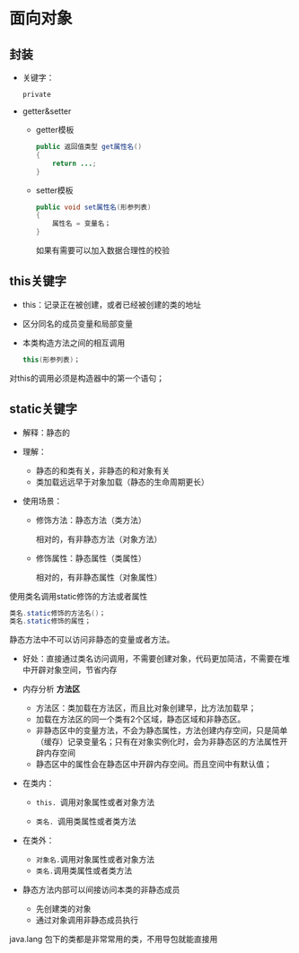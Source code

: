 # 面向对象



## 封装

* 关键字：

    `private`

* getter&setter

    * getter模板

        ~~~java
        public 返回值类型 get属性名()
        {
            return ...;
        }
        ~~~

    * setter模板

        ~~~java
        public void set属性名(形参列表)
        {
            属性名 = 变量名；
        }
        ~~~

        如果有需要可以加入数据合理性的校验



## this关键字

* this：记录正在被创建，或者已经被创建的类的地址

* 区分同名的成员变量和局部变量

* 本类构造方法之间的相互调用

  ~~~java
  this(形参列表)；
  ~~~

对this的调用必须是构造器中的第一个语句；



## static关键字

* 解释：静态的

* 理解：

    * 静态的和类有关，非静态的和对象有关
    * 类加载远远早于对象加载（静态的生命周期更长）

* 使用场景：

    * 修饰方法：静态方法（类方法）  

        相对的，有非静态方法（对象方法）

    * 修饰属性：静态属性（类属性）

        相对的，有非静态属性（对象属性）

使用类名调用static修饰的方法或者属性

~~~java
类名.static修饰的方法名()；
类名.static修饰的属性；
~~~

静态方法中不可以访问非静态的变量或者方法。



* 好处：直接通过类名访问调用，不需要创建对象，代码更加简洁，不需要在堆中开辟对象空间，节省内存

* 内存分析 **方法区**

    * 方法区：类加载在方法区，而且比对象创建早，比方法加载早；
    * 加载在方法区的同一个类有2个区域，静态区域和非静态区。
    * 非静态区中的变量方法，不会为静态属性，方法创建内存空间，只是简单（缓存）记录变量名；只有在对象实例化时，会为非静态区的方法属性开辟内存空间
    * 静态区中的属性会在静态区中开辟内存空间。而且空间中有默认值；

* 在类内：

    * `this. `调用对象属性或者对象方法

    * `类名. `调用类属性或者类方法

* 在类外：

    * `对象名.`调用对象属性或者对象方法
    * `类名.`调用类属性或者类方法

* 静态方法内部可以间接访问本类的非静态成员
    * 先创建类的对象
    * 通过对象调用非静态成员执行







java.lang 包下的类都是非常常用的类，不用导包就能直接用
